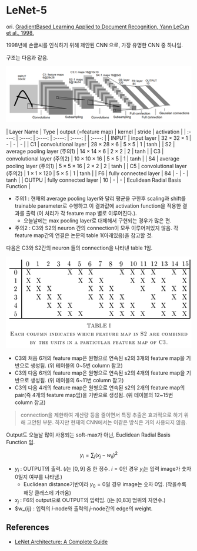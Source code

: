 # LeNet-5

ori. [GradientBased Learning Applied to Document Recognition, Yann LeCun et al., 1998.](http://vision.stanford.edu/cs598_spring07/papers/Lecun98.pdf)

1998년에 손글씨를 인식하기 위해 제안된 CNN 으로, 가장 유명한 CNN 중 하나임.

구조는 다음과 같음.

![](./img/lenet5.png)

| Layer Name | Type | output (=feature map) | kernel | stride | activation |
| :----: | :----: | :----: | :----: | :----: | | :----: |
| INPUT | input layer | $32\times 32 \times 1$ |  - | - | - |
| C1 | convolutional layer | $28\times 28 \times 6$ | $5\times 5$  | 1 | tanh |
| S2 | average pooling layer (주의1) | $14\times 14 \times 6$ | $2\times 2$  | 2 | tanh |
| C3 | convolutional layer (주의2) | $10\times 10 \times 16$ | $5\times 5$  | 1 | tanh |
| S4 | average pooling layer (주의1) | $5\times 5 \times 16$ | $2\times 2$  | 2 | tanh |
| C5 | convolutional layer (주의2) | $1\times 1 \times 120$ | $5\times 5$  | 1 | tanh |
| F6 | fully connected layer  | $84$ | -  | - | tanh |
| OUTPU | fully connected layer  | $10$ | -  | - | Eculidean Radial Basis Function |

* 주의1 : 현재의 average pooling layer와 달리 평균을 구한후 scaling과 shift를 trainable parameter로 수행하고 이 결과값에 activation function을 적용한 결과를 출력 (이 처리가 각 feature map 별로 이루어진다.).
    * 오늘날에는 max pooling layer로 대체해서 구현되는 경우가 많은 편.
* 주의2 : C3와 S2의 neuron 간의 connection이 모두 이루어져있지 않음. 각 feature map간의 연결은 논문의 table 1(아래있음)을 참고할 것.

다음은 C3와 S2간의 neuron 들의 connection을 나타낸 table 1임.

![](./img/lenet5_con.png)

* C3의 처음 6개의 feature map은 원형으로 연속된 s2의 3개의 feature map을 기반으로 생성됨. (위 테이블의 0~5번 column 참고)
* C3의 다음 6개의 feature map은 원형으로 연속된 s2의 4개의 feature map을 기반으로 생성됨. (위 테이블의 6~11번 column 참고)
* C3의 다음 4개의 feature map은 원형으로 연속된 s2의 2개의 feature map의 pair(즉 4개의 feature map임)을 기반으로 생성됨. (위 테이블의 12~15번 column 참고)

> connection을 제한하여 계산량 등을 줄이면서 특징 추출은 효과적으로 하기 위해 고안된 부분. 하지만 현재의 CNN에서는 이같은 방식은 거의 사용되지 않음.

Output도 오늘날 많이 사용되는 soft-max가 아닌, Euclidean Radial Basis Function 임. 

$$ y_i = \sum_j (x_j-w_{ij})^2 $$

* $y_i$ : OUTPUT의 출력. ($i$는 $[0,9]$ 중 한 정수. $i=0$인 경우 $y_i$는 입력 image가 숫자 0일지 여부를 나타냄.)
    * Euclidean distance기반이라 $y_0=0$일 경우 image는 숫자 0임. (작을수록 해당 클래스에 가까움)
* $x_j$ : F6의 output으로 OUTPUT의 입력임. ($j$는 [0,83] 범위의 자연수.)
* $w_{ij} : 입력의 $i$-node와 출력의 $j$-node간의 edge의 weight.

## References

* [LeNet Architecture: A Complete Guide](https://www.kaggle.com/code/blurredmachine/lenet-architecture-a-complete-guide)